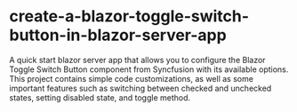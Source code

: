 # create-a-blazor-toggle-switch-button-in-blazor-server-app
A quick start blazor server app that allows you to configure the Blazor Toggle Switch Button component from Syncfusion with its available options. This project contains simple code customizations, as well as some important features such as switching between checked and unchecked states, setting disabled state, and toggle method.
